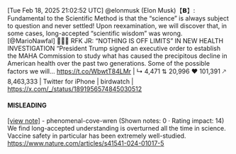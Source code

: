 [Tue Feb 18, 2025 21:02:52 UTC] @elonmusk (Elon Musk)【𝗕】: Fundamental to the Scientific Method is that the “science” is always subject to question and never settled! Upon reexamination, we will discover that, in some cases, long-accepted “scientific wisdom” was wrong. [@MarioNawfal] 🚨🇺🇸 RFK JR: “NOTHING IS OFF LIMITS” IN NEW HEALTH INVESTIGATION “President Trump signed an executive order to establish the MAHA Commission to study what has caused the precipitous decline in American health over the past two generations. Some of the possible factors we will… https://t.co/WbwtT84LMr | ↳ 4,471 ⇅ 20,996 ♥ 101,391 🡕 8,463,333 | Twitter for iPhone | birdwatch | https://x.com/_/status/1891956574845030512

#### MISLEADING

[[view note]](https://x.com/i/birdwatch/n/1892391038205251723) - phenomenal-cove-wren (Shown notes: 0 · Rating impact: 14)
We find long-accepted understanding is overturned all the time in science. Vaccine safety in particular has been extremely well-studied. https://www.nature.com/articles/s41541-024-01017-5

